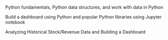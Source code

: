 Python fundamentals, Python data structures, and work with data in Python

Build a dashboard using Python and popular Python libraries using Jupyter notebook

Analyzing Historical Stock/Revenue Data and Building a Dashboard

